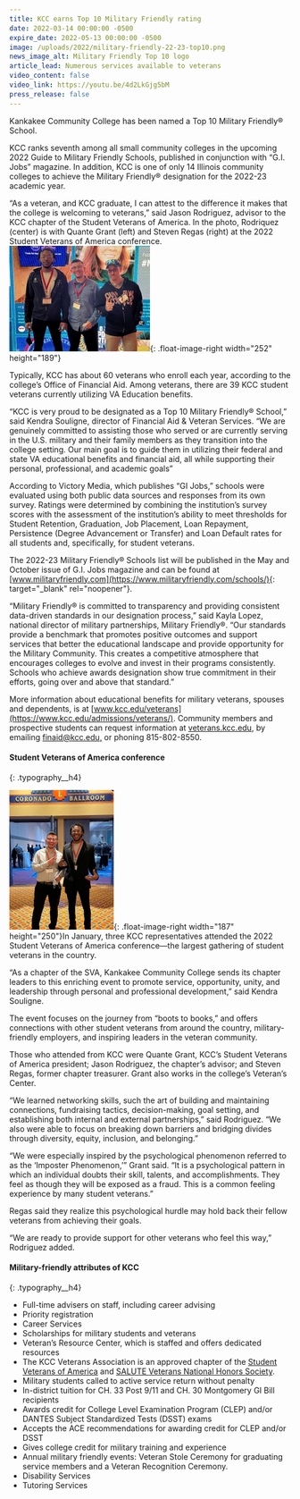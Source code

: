 ```yaml
---
title: KCC earns Top 10 Military Friendly rating
date: 2022-03-14 00:00:00 -0500
expire_date: 2022-05-13 00:00:00 -0500
image: /uploads/2022/military-friendly-22-23-top10.png
news_image_alt: Military Friendly Top 10 logo
article_lead: Numerous services available to veterans
video_content: false
video_link: https://youtu.be/4d2LkGjg5bM
press_release: false
---
```

Kankakee Community College has been named a Top 10 Military Friendly&reg; School.

KCC ranks seventh among all small community colleges in the upcoming 2022 Guide to Military Friendly Schools, published in conjunction with “G.I. Jobs” magazine. In addition, KCC is one of only 14 Illinois community colleges to achieve the Military Friendly&reg; designation for the 2022-23 academic year.

“As a veteran, and KCC graduate, I can attest to the difference it makes that the college is welcoming to veterans,” said Jason Rodriguez, advisor to the KCC chapter of the Student Veterans of America. In the photo, Rodriquez (center) is with Quante Grant (left) and Steven Regas (right) at the 2022 Student Veterans of America conference.![](/uploads/2022/grant-rodriguez-regas-at-student-veterans-convention252x189.jpg){: .float-image-right width="252" height="189"}

Typically, KCC has about 60 veterans who enroll each year, according to the college’s Office of Financial Aid. Among veterans, there are 39 KCC student veterans currently utilizing VA Education benefits.

“KCC is very proud to be designated as a Top 10 Military Friendly&reg; School,” said Kendra Souligne, director of Financial Aid & Veteran Services. “We are genuinely committed to assisting those who served or are currently serving in the U.S. military and their family members as they transition into the college setting. Our main goal is to guide them in utilizing their federal and state VA educational benefits and financial aid, all while supporting their personal, professional, and academic goals”

According to Victory Media, which publishes “GI Jobs,” schools were evaluated using both public data sources and responses from its own survey. Ratings were determined by combining the institution’s survey scores with the assessment of the institution’s ability to meet thresholds for Student Retention, Graduation, Job Placement, Loan Repayment, Persistence (Degree Advancement or Transfer) and Loan Default rates for all students and, specifically, for student veterans.

The 2022-23 Military Friendly&reg; Schools list will be published in the May and October issue of G.I. Jobs magazine and can be found at [www.militaryfriendly.com](https://www.militaryfriendly.com/schools/){: target="_blank" rel="noopener"}.

“Military Friendly&reg; is committed to transparency and providing consistent data-driven standards in our designation process,” said Kayla Lopez, national director of military partnerships, Military Friendly&reg;. “Our standards provide a benchmark that promotes positive outcomes and support services that better the educational landscape and provide opportunity for the Military Community. This creates a competitive atmosphere that encourages colleges to evolve and invest in their programs consistently. Schools who achieve awards designation show true commitment in their efforts, going over and above that standard.”

More information about educational benefits for military veterans, spouses and dependents, is at [www.kcc.edu/veterans](https://www.kcc.edu/admissions/veterans/). Community members and prospective students can request information at [veterans.kcc.edu](http://veterans.kcc.edu), by emailing [finaid@kcc.edu](mailto:finaid@kcc.edu)<u>,</u> or phoning 815-802-8550.

#### Student Veterans of America conference
{: .typography__h4}

![](/uploads/2022/rodriguez-grant-at-student-veterans-convention250x187.jpg){: .float-image-right width="187" height="250"}In January, three KCC representatives attended the 2022 Student Veterans of America conference—the largest gathering of student veterans in the country.

“As a chapter of the SVA, Kankakee Community College sends its chapter leaders to this enriching event to promote service, opportunity, unity, and leadership through personal and professional development,” said Kendra Souligne.

The event focuses on the journey from “boots to books,” and offers connections with other student veterans from around the country, military-friendly employers, and inspiring leaders in the veteran community.

Those who attended from KCC were Quante Grant, KCC’s Student Veterans of America president; Jason Rodriguez, the chapter’s advisor; and Steven Regas, former chapter treasurer. Grant also works in the college’s Veteran’s Center.

“We learned networking skills, such the art of building and maintaining connections, fundraising tactics, decision-making, goal setting, and establishing both internal and external partnerships,” said Rodriguez. “We also were able to focus on breaking down barriers and bridging divides through diversity, equity, inclusion, and belonging.”

“We were especially inspired by the psychological phenomenon referred to as the ‘Imposter Phenomenon,’” Grant said. “It is a psychological pattern in which an individual doubts their skill, talents, and accomplishments. They feel as though they will be exposed as a fraud. This is a common feeling experience by many student veterans.”

Regas said they realize this psychological hurdle may hold back their fellow veterans from achieving their goals.

“We are ready to provide support for other veterans who feel this way,” Rodriguez added.

#### Military-friendly attributes of KCC
{: .typography__h4}

* Full-time advisers on staff, including career advising
* Priority registration
* Career Services
* Scholarships for military students and veterans
* Veteran’s Resource Center, which is staffed and offers dedicated resources
* The KCC Veterans Association is an approved chapter of the [Student Veterans of America](http://studentveterans.org/) and [SALUTE Veterans National Honors Society](https://salute.colostate.edu/).
* Military students called to active service return without penalty
* In-district tuition for CH. 33 Post 9/11 and CH. 30 Montgomery GI Bill recipients
* Awards credit for College Level Examination Program (CLEP) and/or DANTES Subject Standardized Tests (DSST) exams
* Accepts the ACE recommendations for awarding credit for CLEP and/or DSST
* Gives college credit for military training and experience
* Annual military friendly events: Veteran Stole Ceremony for graduating service members and a Veteran Recognition Ceremony.
* Disability Services
* Tutoring Services
